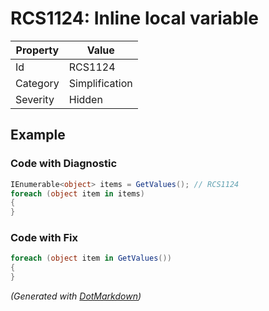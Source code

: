 # RCS1124: Inline local variable

| Property | Value          |
| -------- | -------------- |
| Id       | RCS1124        |
| Category | Simplification |
| Severity | Hidden         |

## Example

### Code with Diagnostic

```csharp
IEnumerable<object> items = GetValues(); // RCS1124
foreach (object item in items)
{
}
```

### Code with Fix

```csharp
foreach (object item in GetValues())
{
}
```


*\(Generated with [DotMarkdown](http://github.com/JosefPihrt/DotMarkdown)\)*